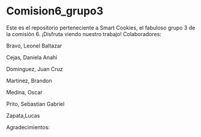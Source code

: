 # Comision6_grupo3
Este es el repositorio perteneciente a Smart Cookies, el fabuloso grupo 3 de la comisión 6. ¡Disfruta viendo nuestro trabajo!
Colaboradores:


Bravo, Leonel Baltazar

Cejas, Daniela Anahí

Dominguez, Juan Cruz

Martinez, Brandon

Medina, Oscar

Prito, Sebastian Gabriel

Zapata,Lucas


Agradecimientos:
